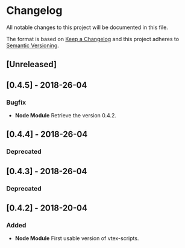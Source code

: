 # Changelog

All notable changes to this project will be documented in this file.

The format is based on [Keep a Changelog](http://keepachangelog.com/en/1.0.0/)
and this project adheres to [Semantic Versioning](http://semver.org/spec/v2.0.0.html).

## [Unreleased]

## [0.4.5] - 2018-26-04

### Bugfix

* **Node Module** Retrieve the version 0.4.2.

## [0.4.4] - 2018-26-04

### Deprecated

## [0.4.3] - 2018-26-04

### Deprecated

## [0.4.2] - 2018-20-04

### Added

* **Node Module** First usable version of vtex-scripts.
